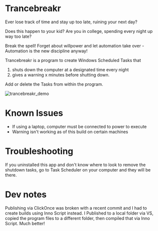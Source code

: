 # Trancebreakr

Ever lose track of time and stay up too late, ruining your next day? 

Does this happen to your kid? Are you in college, spending every night up way too late? 

Break the spell! Forget about willpower and let automation take over - Automation is the new discipline anyway!

Trancebreakr is a program to create Windows Scheduled Tasks that 
1) shuts down the computer at a designated time every night
2) gives a warning x minutes before shutting down. 

Add or delete the Tasks from within the program. 


![trancebreakr_demo](https://user-images.githubusercontent.com/6875673/202711070-5d5ae8ee-ea7e-42bb-8645-90b9c878e0e7.png)
# Known Issues
- If using a laptop, computer must be connected to power to execute
- Warning isn't working as of this build on certain machines

# Troubleshooting

If you uninstalled this app and don't know where to look to remove the shutdown tasks, go to Task Scheduler on your computer and they will be there. 


# Dev notes
Publishing via ClickOnce was broken with a recent commit and I had to create builds using Inno Script instead. I Published to a local folder via VS, copied the program files to a different folder, then compiled that via Inno Script. Much better!

